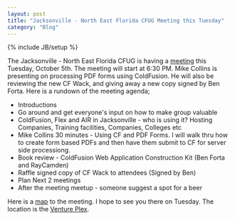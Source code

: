 ```yaml
---
layout: post
title: "Jacksonville - North East Florida CFUG Meeting this Tuesday"
category: "Blog"
---
```

{% include JB/setup %}

The Jacksonville - North East Florida CFUG is having a [meeting](http://jaxfusion.groups.adobe.com/index.cfm?event=post.display&postid=30997) this Tuesday, October 5th. The meeting will start at 6:30 PM. Mike Collins is presenting on processing PDF forms using ColdFusion. He will also be reviewing the new CF Wack, and giving away a new copy signed by Ben Forta. Here is a rundown of the meeting agenda;

*   Introductions
*   Go around and get everyone's input on how to make group valuable
*   ColdFusion, Flex and AIR in Jacksonville - who is using it? Hosting Companies, Training facilities, Companies, Colleges etc
*   Mike Collins 30 minutes - Using CF and PDF Forms. I will walk thru how to create form based PDFs and then have them submit to CF for server side processiong.
*   Book review - ColdFusion Web Application Construction Kit (Ben Forta and RayCamden)
*   Raffle signed copy of CF Wack to attendees (Signed by Ben)
*   Plan Next 2 meetings
*   After the meeting meetup - someone suggest a spot for a beer

Here is a [map](http://maps.google.com/maps?q=7235%20Bonneval%20Road%2C%20Jacksonville%2C%20FL%2032256) to the meeting. I hope to see you there on Tuesday. The location is the [Venture Plex](http://www.usventureplex.com/).